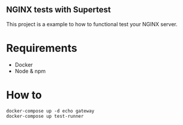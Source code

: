 NGINX tests with Supertest
----

This project is a example to how to functional test your NGINX server.

# Requirements

- Docker
- Node & npm

# How to

    docker-compose up -d echo gateway
    docker-compose up test-runner

